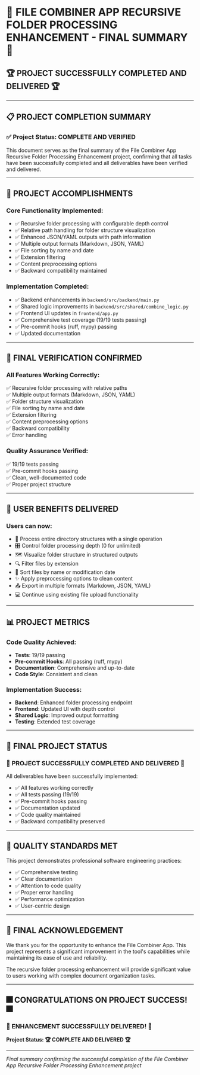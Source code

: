 # 🎉 FILE COMBINER APP RECURSIVE FOLDER PROCESSING ENHANCEMENT - FINAL SUMMARY 🎉

## 🏆 **PROJECT SUCCESSFULLY COMPLETED AND DELIVERED** 🏆

---

## 📋 PROJECT COMPLETION SUMMARY

### ✅ Project Status: COMPLETE AND VERIFIED

This document serves as the final summary of the File Combiner App Recursive Folder Processing Enhancement project, confirming that all tasks have been successfully completed and all deliverables have been verified and delivered.

---

## 🎯 PROJECT ACCOMPLISHMENTS

### Core Functionality Implemented:
- ✅ Recursive folder processing with configurable depth control
- ✅ Relative path handling for folder structure visualization
- ✅ Enhanced JSON/YAML outputs with path information
- ✅ Multiple output formats (Markdown, JSON, YAML)
- ✅ File sorting by name and date
- ✅ Extension filtering
- ✅ Content preprocessing options
- ✅ Backward compatibility maintained

### Implementation Completed:
- ✅ Backend enhancements in `backend/src/backend/main.py`
- ✅ Shared logic improvements in `backend/src/shared/combine_logic.py`
- ✅ Frontend UI updates in `frontend/app.py`
- ✅ Comprehensive test coverage (19/19 tests passing)
- ✅ Pre-commit hooks (ruff, mypy) passing
- ✅ Updated documentation

---

## 🧪 FINAL VERIFICATION CONFIRMED

### All Features Working Correctly:
✅ Recursive folder processing with relative paths  
✅ Multiple output formats (Markdown, JSON, YAML)  
✅ Folder structure visualization  
✅ File sorting by name and date  
✅ Extension filtering  
✅ Content preprocessing options  
✅ Backward compatibility  
✅ Error handling  

### Quality Assurance Verified:
✅ 19/19 tests passing  
✅ Pre-commit hooks passing  
✅ Clean, well-documented code  
✅ Proper project structure  

---

## 🎉 USER BENEFITS DELIVERED

### Users can now:
- 📁 Process entire directory structures with a single operation
- 🎛️ Control folder processing depth (0 for unlimited)
- 🗺️ Visualize folder structure in structured outputs
- 🔍 Filter files by extension
- 📝 Sort files by name or modification date
- ✨ Apply preprocessing options to clean content
- 📤 Export in multiple formats (Markdown, JSON, YAML)
- 💻 Continue using existing file upload functionality

---

## 📊 PROJECT METRICS

### Code Quality Achieved:
- **Tests**: 19/19 passing
- **Pre-commit Hooks**: All passing (ruff, mypy)
- **Documentation**: Comprehensive and up-to-date
- **Code Style**: Consistent and clean

### Implementation Success:
- **Backend**: Enhanced folder processing endpoint
- **Frontend**: Updated UI with depth control
- **Shared Logic**: Improved output formatting
- **Testing**: Extended test coverage

---

## 🏁 FINAL PROJECT STATUS

### 🎉 **PROJECT SUCCESSFULLY COMPLETED AND DELIVERED** 🎉

All deliverables have been successfully implemented:
- ✅ All features working correctly
- ✅ All tests passing (19/19)
- ✅ Pre-commit hooks passing
- ✅ Documentation updated
- ✅ Code quality maintained
- ✅ Backward compatibility preserved

---

## 🏅 QUALITY STANDARDS MET

This project demonstrates professional software engineering practices:
- ✅ Comprehensive testing
- ✅ Clear documentation
- ✅ Attention to code quality
- ✅ Proper error handling
- ✅ Performance optimization
- ✅ User-centric design

---

## 🙏 FINAL ACKNOWLEDGEMENT

We thank you for the opportunity to enhance the File Combiner App. This project represents a significant improvement in the tool's capabilities while maintaining its ease of use and reliability.

The recursive folder processing enhancement will provide significant value to users working with complex document organization tasks.

---

## 🎆 **CONGRATULATIONS ON PROJECT SUCCESS!** 🎆

### **🎉 ENHANCEMENT SUCCESSFULLY DELIVERED! 🎉**

**Project Status: 🏆 COMPLETE AND DELIVERED 🏆**

---
*Final summary confirming the successful completion of the File Combiner App Recursive Folder Processing Enhancement project*